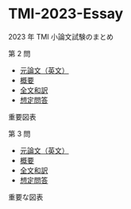 # TMI-2023-Essay

2023 年 TMI 小論文試験のまとめ

第 2 問

- [元論文（英文）](/3-article1.pdf)
- [概要](/第2問概要.md)
- [全文和訳](/第2問和訳.md)
- [想定問答](/第2問想定問答.md)

重要図表

第 3 問

- [元論文（英文）](/4-article2.pdf)
- [概要](/第3問概要.md)
- [全文和訳](/第3問和訳.md)
- [想定問答](/第3問想定問答.md)

重要な図表
